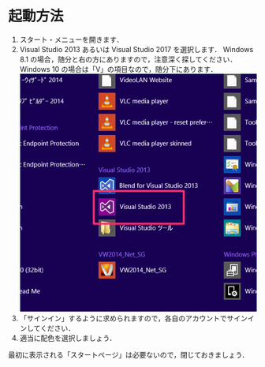# 起動方法

1. スタート・メニューを開きます．
2. Visual Studio 2013 あるいは Visual Studio 2017 を選択します．
Windows 8.1 の場合，随分と右の方にありますので，注意深く探してください．
Windows 10 の場合は「V」の項目なので，随分下にあります．
![menu01](/img/menu01.png)
3. 「サインイン」するように求められますので，各自のアカウントでサインインしてください．
4. 適当に配色を選択しましょう．

最初に表示される「スタートページ」は必要ないので，閉じておきましょう．
